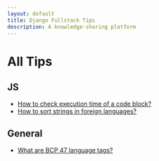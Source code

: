 ```yaml
---
layout: default
title: Django Fullstack Tips
description: A knowledge-sharing platform
---
```


# All Tips

## JS
- [How to check execution time of a code block?](./js/tip1.md)
- [How to sort strings in foreign languages?](./js/tip2.md)

## General
- [What are BCP 47 language tags?](./general/tip1.md)
